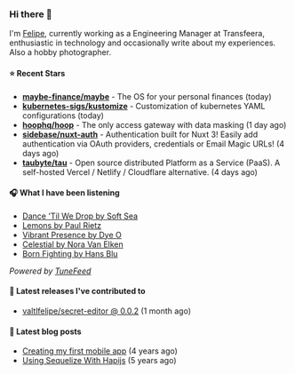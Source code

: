 ### Hi there 👋

I'm [Felipe](https://felipevm.com), currently working as a Engineering Manager at Transfeera, enthusiastic in technology and occasionally write about my experiences. Also a hobby photographer.

#### ⭐ Recent Stars
- **[maybe-finance/maybe](https://github.com/maybe-finance/maybe)** - The OS for your personal finances (today)
- **[kubernetes-sigs/kustomize](https://github.com/kubernetes-sigs/kustomize)** - Customization of kubernetes YAML configurations (today)
- **[hoophq/hoop](https://github.com/hoophq/hoop)** - The only access gateway with data masking (1 day ago)
- **[sidebase/nuxt-auth](https://github.com/sidebase/nuxt-auth)** - Authentication built for Nuxt 3! Easily add authentication via OAuth providers, credentials or Email Magic URLs! (4 days ago)
- **[taubyte/tau](https://github.com/taubyte/tau)** - Open source distributed Platform as a Service (PaaS). A self-hosted Vercel / Netlify / Cloudflare alternative. (4 days ago)

#### 🎧 What I have been listening
- [Dance &#39;Til We Drop by Soft Sea](https://open.spotify.com/track/0quOSUyzClQvmYNGdkvGTq)
- [Lemons by Paul Rietz](https://open.spotify.com/track/11IzqMJ35o5H3MxMEk6vyo)
- [Vibrant Presence by Dye O](https://open.spotify.com/track/3rvXYpm4BncYG1iZd2EDUk)
- [Celestial by Nora Van Elken](https://open.spotify.com/track/2kMd68JKQBkywKtPuLqm2m)
- [Born Fighting by Hans Blu](https://open.spotify.com/track/55ld5zFPQG6tR9vRxFLmMx)

_Powered by [TuneFeed](https://tunefeed.app?ref=valtlfelipe-gh-profile)_ 

#### 🚀 Latest releases I've contributed to


- [valtlfelipe/secret-editor @ 0.0.2](https://github.com/valtlfelipe/secret-editor/releases/tag/0.0.2) (1 month ago)

#### 📄 Latest blog posts
- [Creating my first mobile app](https://felipevm.com/posts/creating-my-first-mobile-app/) (4 years ago)
- [Using Sequelize With Hapijs](https://felipevm.com/posts/using-sequelize-with-hapijs/) (5 years ago)
